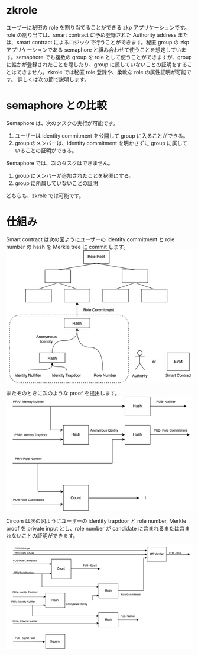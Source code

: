 # zkrole

ユーザーに秘密の role を割り当てることができる zkp アプリケーションです。
role の割り当ては、smart contract に予め登録された Authority address または、smart contract によるロジックで行うことができます。秘匿 group の zkp アプリケーションである semaphore と組み合わせて使うことを想定しています。semaphore でも複数の group を role として使うことができますが、group に誰かが登録されたことを隠したり、group に属していないことの証明をすることはできません。zkrole では秘匿 role 登録や、柔軟な role の属性証明が可能です。
詳しくは次の節で説明します。

# semaphore との比較

Semaphore は、次のタスクの実行が可能です。

1. ユーザーは identity commitment を公開して group に入ることができる。
2. group のメンバーは、identity commitment を明かさずに group に属していることの証明ができる。

Semaphore では、次のタスクはできません。

1. group にメンバーが追加されたことを秘匿にする。
2. group に所属していないことの証明

どちらも、zkrole では可能です。

# 仕組み

Smart contract は次の図ようにユーザーの identity commitment と role number の hash を Merkle tree に commit します。
![insert](./images/insert.jpg)

またそのときに次のような proof を提出します。
![register](./images/register.jpg)

Circom は次の図ようにユーザーの identity trapdoor と role number, Merkle proof を private input とし、role number が candidate に含まれるまたは含まれないことの証明ができます。

![verify](./images/verify.jpg)
